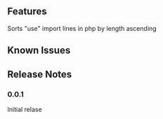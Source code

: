 ## Features

Sorts "use" import lines in php by length ascending

## Known Issues

## Release Notes

### 0.0.1

Initial relase
